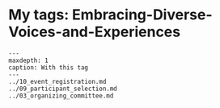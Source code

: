 # My tags: Embracing-Diverse-Voices-and-Experiences

```{toctree}
---
maxdepth: 1
caption: With this tag
---
../10_event_registration.md
../09_participant_selection.md
../03_organizing_committee.md
```
